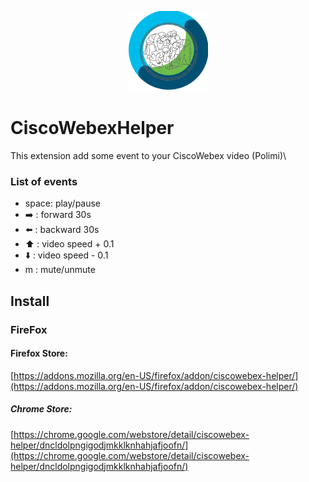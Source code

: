 <p align="center">
  <img src="./images/logo128.png" />
</p>

# CiscoWebexHelper

This extension add some event to your CiscoWebex video (Polimi)\

### List of events

* space: play/pause
* ➡️ : forward 30s
* ⬅️ : backward 30s
* ⬆️ : video speed + 0.1
* ⬇️ : video speed - 0.1
* m  : mute/unmute

## Install

### FireFox

#### Firefox Store:
 [https://addons.mozilla.org/en-US/firefox/addon/ciscowebex-helper/](https://addons.mozilla.org/en-US/firefox/addon/ciscowebex-helper/)

##### Chrome Store:
 [https://chrome.google.com/webstore/detail/ciscowebex-helper/dncldolpngigodjmkklknhahjafjoofn/](https://chrome.google.com/webstore/detail/ciscowebex-helper/dncldolpngigodjmkklknhahjafjoofn/)

